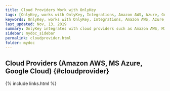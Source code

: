 ```yaml
---
title: Cloud Providers Work with OnlyKey
tags: [OnlyKey, works with OnlyKey, Integrations, Amazon AWS, Azure, Google Cloud]
keywords: OnlyKey, works with OnlyKey, Integrations, Amazon AWS, Azure, Google Cloud
last_updated: Nov, 13, 2019
summary: OnlyKey integrates with cloud providers such as Amazon AWS, Microsoft Azure, and Google Cloud
sidebar: mydoc_sidebar
permalink: cloudprovider.html
folder: mydoc
---
```


## Cloud Providers (Amazon AWS, MS Azure, Google Cloud) {#cloudprovider}

{% include links.html %}
